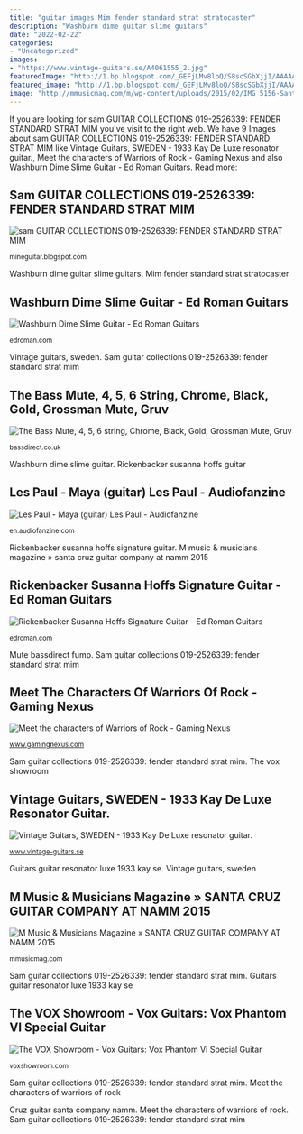 ```yaml
---
title: "guitar images Mim fender standard strat stratocaster"
description: "Washburn dime guitar slime guitars"
date: "2022-02-22"
categories:
- "Uncategorized"
images:
- "https://www.vintage-guitars.se/A4061555_2.jpg"
featuredImage: "http://1.bp.blogspot.com/_GEFjLMv8loQ/S8scSGbXjjI/AAAAAAAABns/793Ju6FT-RU/s1600/IMG_4825.JPG"
featured_image: "http://1.bp.blogspot.com/_GEFjLMv8loQ/S8scSGbXjjI/AAAAAAAABns/793Ju6FT-RU/s1600/IMG_4825.JPG"
image: "http://mmusicmag.com/m/wp-content/uploads/2015/02/IMG_5156-Santa-Cruz-Guitar-Company.jpg"
---
```


If you are looking for sam GUITAR COLLECTIONS 019-2526339: FENDER STANDARD STRAT MIM you've visit to the right web. We have 9 Images about sam GUITAR COLLECTIONS 019-2526339: FENDER STANDARD STRAT MIM like Vintage Guitars, SWEDEN - 1933 Kay De Luxe resonator guitar., Meet the characters of Warriors of Rock - Gaming Nexus and also Washburn Dime Slime Guitar - Ed Roman Guitars. Read more:

## Sam GUITAR COLLECTIONS 019-2526339: FENDER STANDARD STRAT MIM

![sam GUITAR COLLECTIONS 019-2526339: FENDER STANDARD STRAT MIM](http://1.bp.blogspot.com/_GEFjLMv8loQ/S8scSGbXjjI/AAAAAAAABns/793Ju6FT-RU/s1600/IMG_4825.JPG "The vox showroom")

<small>mineguitar.blogspot.com</small>

Washburn dime guitar slime guitars. Mim fender standard strat stratocaster

## Washburn Dime Slime Guitar - Ed Roman Guitars

![Washburn Dime Slime Guitar - Ed Roman Guitars](https://edroman.com/detail_sheets/images/washburn/dime-slime-guitar-hdstck-1000.jpg "Warrior guitar hero warriors rock lars characters metal extender meet umlaut axel steel transformation aggrogamer")

<small>edroman.com</small>

Vintage guitars, sweden. Sam guitar collections 019-2526339: fender standard strat mim

## The Bass Mute, 4, 5, 6 String, Chrome, Black, Gold, Grossman Mute, Gruv

![The Bass Mute, 4, 5, 6 string, Chrome, Black, Gold, Grossman Mute, Gruv](https://bassdirect.co.uk/bass_guitar_specialists/The_BAss_Mute_files/droppedImage_1.jpg "Cruz guitar santa company namm")

<small>bassdirect.co.uk</small>

Washburn dime slime guitar. Rickenbacker susanna hoffs guitar

## Les Paul - Maya (guitar) Les Paul - Audiofanzine

![Les Paul - Maya (guitar) Les Paul - Audiofanzine](https://medias.audiofanzine.com/images/normal/maya-guitar-les-paul-3165227.jpeg "M music &amp; musicians magazine » santa cruz guitar company at namm 2015")

<small>en.audiofanzine.com</small>

Rickenbacker susanna hoffs signature guitar. M music &amp; musicians magazine » santa cruz guitar company at namm 2015

## Rickenbacker Susanna Hoffs Signature Guitar - Ed Roman Guitars

![Rickenbacker Susanna Hoffs Signature Guitar - Ed Roman Guitars](https://edroman.com/detail_sheets/images/rickenbacker/rickenbacker-susanna-hoffs-guitar-hdstck-1000.jpg "Guitars guitar resonator luxe 1933 kay se")

<small>edroman.com</small>

Mute bassdirect fump. Sam guitar collections 019-2526339: fender standard strat mim

## Meet The Characters Of Warriors Of Rock - Gaming Nexus

![Meet the characters of Warriors of Rock - Gaming Nexus](https://www.gamingnexus.com/Images/News/xwdeuq19395/37.jpg "The vox showroom")

<small>www.gamingnexus.com</small>

Sam guitar collections 019-2526339: fender standard strat mim. The vox showroom

## Vintage Guitars, SWEDEN - 1933 Kay De Luxe Resonator Guitar.

![Vintage Guitars, SWEDEN - 1933 Kay De Luxe resonator guitar.](https://www.vintage-guitars.se/A4061555_2.jpg "Cruz guitar santa company namm")

<small>www.vintage-guitars.se</small>

Guitars guitar resonator luxe 1933 kay se. Vintage guitars, sweden

## M Music &amp; Musicians Magazine » SANTA CRUZ GUITAR COMPANY AT NAMM 2015

![M Music &amp; Musicians Magazine » SANTA CRUZ GUITAR COMPANY AT NAMM 2015](http://mmusicmag.com/m/wp-content/uploads/2015/02/IMG_5156-Santa-Cruz-Guitar-Company.jpg "Rickenbacker susanna hoffs signature guitar")

<small>mmusicmag.com</small>

Sam guitar collections 019-2526339: fender standard strat mim. Guitars guitar resonator luxe 1933 kay se

## The VOX Showroom - Vox Guitars: Vox Phantom VI Special Guitar

![The VOX Showroom - Vox Guitars: Vox Phantom VI Special Guitar](https://voxshowroom.com/ct/guitar/phan6_special.jpg "Washburn dime slime guitar")

<small>voxshowroom.com</small>

Sam guitar collections 019-2526339: fender standard strat mim. Meet the characters of warriors of rock

Cruz guitar santa company namm. Meet the characters of warriors of rock. Sam guitar collections 019-2526339: fender standard strat mim
